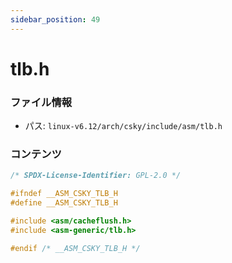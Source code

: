 ```yaml
---
sidebar_position: 49
---
```

# tlb.h

### ファイル情報

- パス: `linux-v6.12/arch/csky/include/asm/tlb.h`

### コンテンツ

```h
/* SPDX-License-Identifier: GPL-2.0 */

#ifndef __ASM_CSKY_TLB_H
#define __ASM_CSKY_TLB_H

#include <asm/cacheflush.h>
#include <asm-generic/tlb.h>

#endif /* __ASM_CSKY_TLB_H */

```
